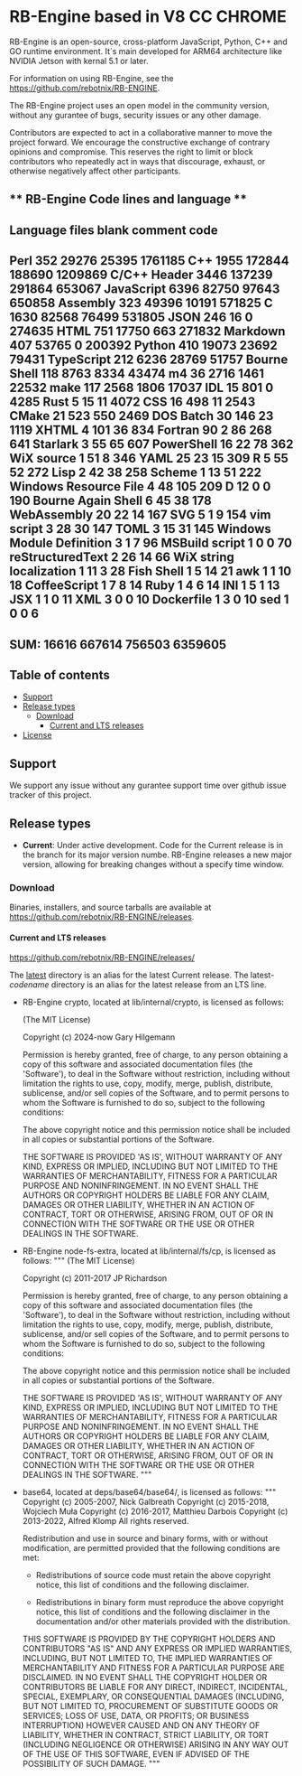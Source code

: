 # RB-Engine based in V8 CC CHROME

RB-Engine is an open-source, cross-platform JavaScript, Python, C++ and GO  runtime environment. It´s main developed for ARM64 architecture like NVIDIA Jetson with kernal 5.1 or later. 

For information on using RB-Engine, see the https://github.com/rebotnix/RB-ENGINE.

The RB-Engine project uses an open model in the community version, without any gurantee of bugs, security issues or any other damage. 

Contributors are expected to act in a collaborative manner to move
the project forward. We encourage the constructive exchange of contrary
opinions and compromise. This reserves the right to limit or block contributors who repeatedly act in ways
that discourage, exhaust, or otherwise negatively affect other participants.

** RB-Engine Code lines and language **
---------------------------------------------------------------------------------------
Language                             files          blank        comment           code
---------------------------------------------------------------------------------------
Perl                                   352          29276          25395        1761185
C++                                   1955         172844         188690        1209869
C/C++ Header                          3446         137239         291864         653067
JavaScript                            6396          82750          97643         650858
Assembly                               323          49396          10191         571825
C                                     1630          82568          76499         531805
JSON                                   246             16              0         274635
HTML                                   751          17750            663         271832
Markdown                               407          53765              0         200392
Python                                 410          19073          23692          79431
TypeScript                             212           6236          28769          51757
Bourne Shell                           118           8763           8334          43474
m4                                      36           2716           1461          22532
make                                   117           2568           1806          17037
IDL                                     15            801              0           4285
Rust                                     5             15             11           4072
CSS                                     16            498             11           2543
CMake                                   21            523            550           2469
DOS Batch                               30            146             23           1119
XHTML                                    4            101             36            834
Fortran 90                               2             86            268            641
Starlark                                 3             55             65            607
PowerShell                              16             22             78            362
WiX source                               1             51              8            346
YAML                                    25             23             15            309
R                                        5             55             52            272
Lisp                                     2             42             38            258
Scheme                                   1             13             51            222
Windows Resource File                    4             48            105            209
D                                       12              0              0            190
Bourne Again Shell                       6             45             38            178
WebAssembly                             20             22             14            167
SVG                                      5              1              9            154
vim script                               3             28             30            147
TOML                                     3             15             31            145
Windows Module Definition                3              1              7             96
MSBuild script                           1              0              0             70
reStructuredText                         2             26             14             66
WiX string localization                  1             11              3             28
Fish Shell                               1              5             14             21
awk                                      1              1             10             18
CoffeeScript                             1              7              8             14
Ruby                                     1              4              6             14
INI                                      1              5              1             13
JSX                                      1              1              0             11
XML                                      3              0              0             10
Dockerfile                               1              3              0             10
sed                                      1              0              0              6
---------------------------------------------------------------------------------------
SUM:                                 16616         667614         756503        6359605
---------------------------------------------------------------------------------------



## Table of contents

* [Support](#support)
* [Release types](#release-types)
  * [Download](#download)
    * [Current and LTS releases](#current-and-lts-releases)
* [License](#license)

## Support

We support any issue without any gurantee support time over github issue tracker of this project.

## Release types

* **Current**: Under active development. Code for the Current release is in the
  branch for its major version numbe. RB-Engine releases a new
  major version, allowing for breaking changes without a specify time window. 


### Download

Binaries, installers, and source tarballs are available at
<https://github.com/rebotnix/RB-ENGINE/releases>.

#### Current and LTS releases

<https://github.com/rebotnix/RB-ENGINE/releases/>

The [latest](https://github.com/rebotnix/RB-ENGINE/releases>) directory is an
alias for the latest Current release. The latest-_codename_ directory is an
alias for the latest release from an LTS line. 

- RB-Engine crypto, located at lib/internal/crypto, is licensed as follows:

  (The MIT License)

    Copyright (c) 2024-now Gary Hilgemann

    Permission is hereby granted, free of charge, to any person obtaining a copy of this software and associated documentation files
    (the 'Software'), to deal in the Software without restriction, including without limitation the rights to use, copy, modify,
     merge, publish, distribute, sublicense, and/or sell copies of the Software, and to permit persons to whom the Software is
     furnished to do so, subject to the following conditions:

    The above copyright notice and this permission notice shall be included in all copies or substantial portions of the Software.

    THE SOFTWARE IS PROVIDED 'AS IS', WITHOUT WARRANTY OF ANY KIND, EXPRESS OR IMPLIED, INCLUDING BUT NOT LIMITED TO THE
    WARRANTIES OF MERCHANTABILITY, FITNESS FOR A PARTICULAR PURPOSE AND NONINFRINGEMENT. IN NO EVENT SHALL THE AUTHORS
    OR COPYRIGHT HOLDERS BE LIABLE FOR ANY CLAIM, DAMAGES OR OTHER LIABILITY, WHETHER IN AN ACTION OF CONTRACT, TORT OR OTHERWISE,
    ARISING FROM, OUT OF OR IN CONNECTION WITH THE SOFTWARE OR THE USE OR OTHER DEALINGS IN THE SOFTWARE.

- RB-Engine node-fs-extra, located at lib/internal/fs/cp, is licensed as follows:
  """
    (The MIT License)

    Copyright (c) 2011-2017 JP Richardson

    Permission is hereby granted, free of charge, to any person obtaining a copy of this software and associated documentation files
    (the 'Software'), to deal in the Software without restriction, including without limitation the rights to use, copy, modify,
     merge, publish, distribute, sublicense, and/or sell copies of the Software, and to permit persons to whom the Software is
     furnished to do so, subject to the following conditions:

    The above copyright notice and this permission notice shall be included in all copies or substantial portions of the Software.

    THE SOFTWARE IS PROVIDED 'AS IS', WITHOUT WARRANTY OF ANY KIND, EXPRESS OR IMPLIED, INCLUDING BUT NOT LIMITED TO THE
    WARRANTIES OF MERCHANTABILITY, FITNESS FOR A PARTICULAR PURPOSE AND NONINFRINGEMENT. IN NO EVENT SHALL THE AUTHORS
    OR COPYRIGHT HOLDERS BE LIABLE FOR ANY CLAIM, DAMAGES OR OTHER LIABILITY, WHETHER IN AN ACTION OF CONTRACT, TORT OR OTHERWISE,
     ARISING FROM, OUT OF OR IN CONNECTION WITH THE SOFTWARE OR THE USE OR OTHER DEALINGS IN THE SOFTWARE.
  """

- base64, located at deps/base64/base64/, is licensed as follows:
  """
    Copyright (c) 2005-2007, Nick Galbreath
    Copyright (c) 2015-2018, Wojciech Muła
    Copyright (c) 2016-2017, Matthieu Darbois
    Copyright (c) 2013-2022, Alfred Klomp
    All rights reserved.

    Redistribution and use in source and binary forms, with or without
    modification, are permitted provided that the following conditions are
    met:

    - Redistributions of source code must retain the above copyright notice,
      this list of conditions and the following disclaimer.

    - Redistributions in binary form must reproduce the above copyright
      notice, this list of conditions and the following disclaimer in the
      documentation and/or other materials provided with the distribution.

    THIS SOFTWARE IS PROVIDED BY THE COPYRIGHT HOLDERS AND CONTRIBUTORS "AS
    IS" AND ANY EXPRESS OR IMPLIED WARRANTIES, INCLUDING, BUT NOT LIMITED
    TO, THE IMPLIED WARRANTIES OF MERCHANTABILITY AND FITNESS FOR A
    PARTICULAR PURPOSE ARE DISCLAIMED. IN NO EVENT SHALL THE COPYRIGHT
    HOLDER OR CONTRIBUTORS BE LIABLE FOR ANY DIRECT, INDIRECT, INCIDENTAL,
    SPECIAL, EXEMPLARY, OR CONSEQUENTIAL DAMAGES (INCLUDING, BUT NOT LIMITED
    TO, PROCUREMENT OF SUBSTITUTE GOODS OR SERVICES; LOSS OF USE, DATA, OR
    PROFITS; OR BUSINESS INTERRUPTION) HOWEVER CAUSED AND ON ANY THEORY OF
    LIABILITY, WHETHER IN CONTRACT, STRICT LIABILITY, OR TORT (INCLUDING
    NEGLIGENCE OR OTHERWISE) ARISING IN ANY WAY OUT OF THE USE OF THIS
    SOFTWARE, EVEN IF ADVISED OF THE POSSIBILITY OF SUCH DAMAGE.
  """
